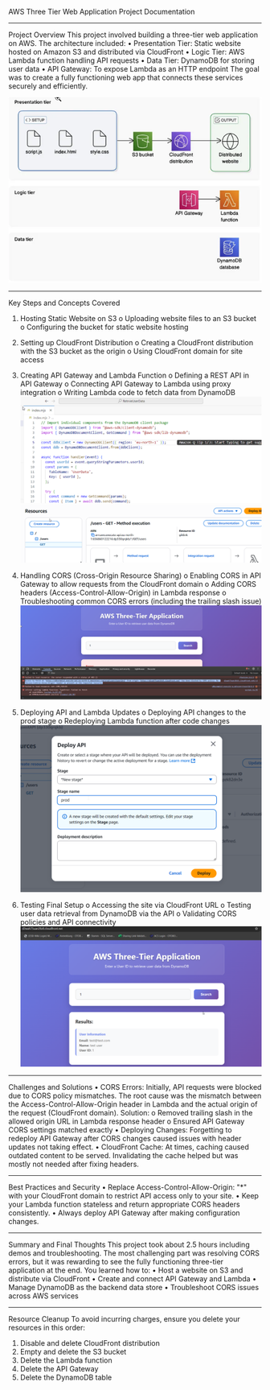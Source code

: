 AWS Three Tier Web Application Project Documentation
________________________________________
Project Overview
This project involved building a three-tier web application on AWS. The architecture included:
•	Presentation Tier: Static website hosted on Amazon S3 and distributed via CloudFront
•	Logic Tier: AWS Lambda function handling API requests
•	Data Tier: DynamoDB for storing user data
•	API Gateway: To expose Lambda as an HTTP endpoint
The goal was to create a fully functioning web app that connects these services securely and efficiently.

 
![](images/architecture.png)
________________________________________

Key Steps and Concepts Covered
1.	Hosting Static Website on S3
o	Uploading website files to an S3 bucket
o	Configuring the bucket for static website hosting
2.	Setting up CloudFront Distribution
o	Creating a CloudFront distribution with the S3 bucket as the origin
o	Using CloudFront domain for site access
3.	Creating API Gateway and Lambda Function
o	Defining a REST API in API Gateway
o	Connecting API Gateway to Lambda using proxy integration
o	Writing Lambda code to fetch data from DynamoDB
![](images/lambda-function.png) 
![](images/get-methode.png)

4.	Handling CORS (Cross-Origin Resource Sharing)
o	Enabling CORS in API Gateway to allow requests from the CloudFront domain
o	Adding CORS headers (Access-Control-Allow-Origin) in Lambda response
o	Troubleshooting common CORS errors (including the trailing slash issue)
![](images/cors_error.png)

5.	Deploying API and Lambda Updates
o	Deploying API changes to the prod stage
o	Redeploying Lambda function after code changes
![](images/deploy-api.png) 

6.	Testing Final Setup
o	Accessing the site via CloudFront URL
o	Testing user data retrieval from DynamoDB via the API
o	Validating CORS policies and API connectivity
![](images/successfull-retrieved-data.png) 

 ________________________________________
Challenges and Solutions
•	CORS Errors:
Initially, API requests were blocked due to CORS policy mismatches. The root cause was the mismatch between the Access-Control-Allow-Origin header in Lambda and the actual origin of the request (CloudFront domain).
Solution:
o	Removed trailing slash in the allowed origin URL in Lambda response header
o	Ensured API Gateway CORS settings matched exactly
•	Deploying Changes:
Forgetting to redeploy API Gateway after CORS changes caused issues with header updates not taking effect.
•	CloudFront Cache:
At times, caching caused outdated content to be served. Invalidating the cache helped but was mostly not needed after fixing headers.
________________________________________
Best Practices and Security
•	Replace Access-Control-Allow-Origin: "*" with your CloudFront domain to restrict API access only to your site.
•	Keep your Lambda function stateless and return appropriate CORS headers consistently.
•	Always deploy API Gateway after making configuration changes.
________________________________________
Summary and Final Thoughts
This project took about 2.5 hours including demos and troubleshooting. The most challenging part was resolving CORS errors, but it was rewarding to see the fully functioning three-tier application at the end.
You learned how to:
•	Host a website on S3 and distribute via CloudFront
•	Create and connect API Gateway and Lambda
•	Manage DynamoDB as the backend data store
•	Troubleshoot CORS issues across AWS services
________________________________________
Resource Cleanup
To avoid incurring charges, ensure you delete your resources in this order:
1.	Disable and delete CloudFront distribution
2.	Empty and delete the S3 bucket
3.	Delete the Lambda function
4.	Delete the API Gateway
5.	Delete the DynamoDB table

